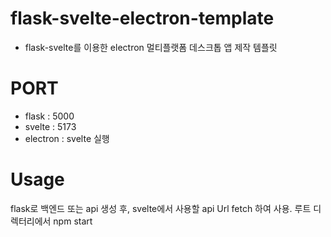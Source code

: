 # flask-svelte-electron-template
- flask-svelte를 이용한 electron 멀티플랫폼 데스크톱 앱 제작 템플릿

# PORT
- flask : 5000
- svelte : 5173
- electron : svelte 실행

# Usage
flask로 백엔드 또는 api 생성 후, svelte에서 사용할 api Url fetch 하여 사용.
루트 디렉터리에서 npm start

